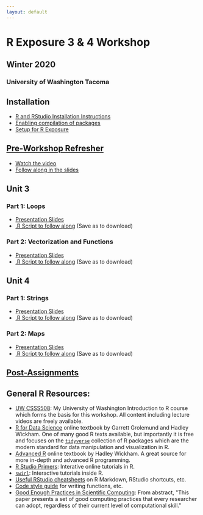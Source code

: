 ```yaml
---
layout: default
---
```


# R Exposure 3 & 4 Workshop
## Winter 2020
### University of Washington Tacoma

## Installation

   * [R and RStudio Installation Instructions](https://clanfear.github.io/CSSS508/docs/installation.html)
   * [Enabling compilation of packages](https://clanfear.github.io/CSSS508/docs/compiling.html)
   * [Setup for R Exposure](lectures/setup/r_exposure_setup.html)

## [Pre-Workshop Refresher](https://clanfear.github.io/Intermediate_R_Workshop/)
  * [Watch the video](https://youtu.be/pSWaOOniVBk)
  * [Follow along in the slides](https://clanfear.github.io/Intermediate_R_Workshop/intermediate_r_slides.html)

## Unit 3
### Part 1: Loops

   * [Presentation Slides](lectures/lecture_3_1/r_exposure_3_1_loops.html)
   * [.R Script to follow along](lectures/lecture_3_1/r_exposure_3_1_loops.R) (Save as to download)

### Part 2: Vectorization and Functions

   * [Presentation Slides](lectures/lecture_3_2/r_exposure_3_2_vectorization.html)
   * [.R Script to follow along](lectures/lecture_3_2/r_exposure_3_2_vectorization.R) (Save as to download)
   
## Unit 4
### Part 1: Strings

   * [Presentation Slides](lectures/lecture_4_1/r_exposure_4_1_strings.html)
   * [.R Script to follow along](lectures/lecture_4_1/r_exposure_4_1_strings.R) (Save as to download)
   
### Part 2: Maps

   * [Presentation Slides](lectures/lecture_4_2/r_exposure_4_2_mapping.html)
   * [.R Script to follow along](lectures/lecture_4_2/r_exposure_4_2_mapping.R) (Save as to download)

## [Post-Assignments](postassignment.html)

## General R Resources:

   * [UW CSSS508](https://clanfear.github.io/CSSS508/): My University of Washington Introduction to R course which forms the basis for this workshop. All content including lecture videos are freely available.
   * [R for Data Science](http://r4ds.had.co.nz/) online textbook by Garrett Grolemund and Hadley Wickham. One of many good R texts available, but importantly it is free and focuses on the [`tidyverse`](http://tidyverse.org/) collection of R packages which are the modern standard for data manipulation and visualization in R.
   * [Advanced R](http://adv-r.had.co.nz/) online textbook by Hadley Wickham. A great source for more in-depth and advanced R programming.
   * [R Studio Primers](https://rstudio.cloud/learn/primers): Interative online tutorials in R.
   * [`swirl`](http://swirlstats.com/students.html): Interactive tutorials inside R.
   * [Useful RStudio cheatsheets](https://www.rstudio.com/resources/cheatsheets/) on R Markdown, RStudio shortcuts, etc.
   * [Code style guide](http://adv-r.had.co.nz/Style.html) for writing functions, etc.
   * [Good Enough Practices in Scientific Computing](https://journals.plos.org/ploscompbiol/article?id=10.1371/journal.pcbi.1005510): From abstract, "This paper presents a set of good computing practices that every researcher can adopt, regardless of their current level of computational skill."  
 